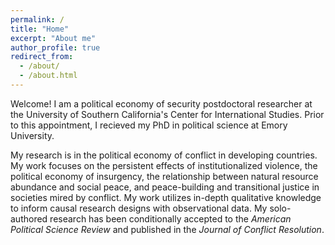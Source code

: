 ```yaml
---
permalink: /
title: "Home"
excerpt: "About me"
author_profile: true
redirect_from: 
  - /about/
  - /about.html
---
```


Welcome! I am a political economy of security postdoctoral researcher at the University of Southern California's Center for International Studies. Prior to this appointment, I recieved my PhD in political science at Emory University. 

My research is in the political economy of conflict in developing countries. My work focuses on the persistent effects of institutionalized violence, the political economy of insurgency, the relationship between natural resource abundance and social peace, and peace-building and transitional justice in societies mired by conflict. My work utilizes in-depth qualitative knowledge to inform causal research designs with observational data. My solo-authored research has been conditionally accepted to the _American Political Science Review_ and published in the _Journal of Conflict Resolution_.


